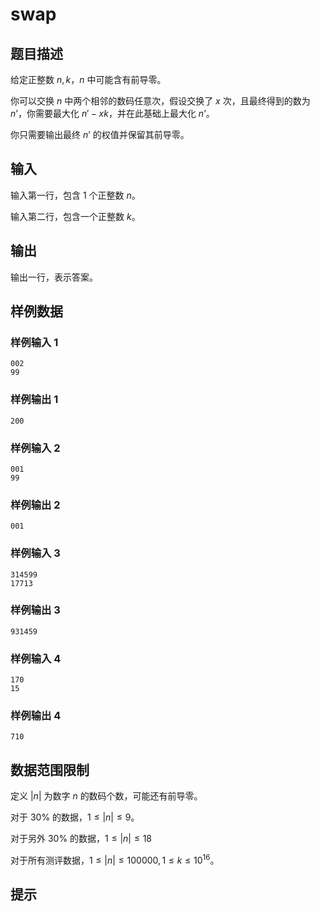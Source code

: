 # swap

## 题目描述

给定正整数 $n,k$，$n$ 中可能含有前导零。

你可以交换 $n$ 中两个相邻的数码任意次，假设交换了 $x$ 次，且最终得到的数为 $n’$，你需要最大化 $n'-xk$，并在此基础上最大化 $n’$。

你只需要输出最终 $n’$ 的权值并保留其前导零。

## 输入

输入第一行，包含 $1$ 个正整数 $n$。

输入第二行，包含一个正整数 $k$。

## 输出

输出一行，表示答案。

## 样例数据

### 样例输入 1

```
002
99

```

### 样例输出 1

```
200

```
### 样例输入 2

```
001
99

```

### 样例输出 2

```
001

```
### 样例输入 3

```
314599
17713

```

### 样例输出 3

```
931459

```
### 样例输入 4

```
170
15

```

### 样例输出 4

```
710

```


## 数据范围限制

定义 $|n|$ 为数字 $n$ 的数码个数，可能还有前导零。

对于 $30\%$ 的数据，$1 \leq |n| \leq 9$。

对于另外 $30\%$ 的数据，$1 \leq |n| \leq 18$

对于所有测评数据，$1 \leq |n| \leq 100000,1 \leq k \leq 10^{16}$。

## 提示


